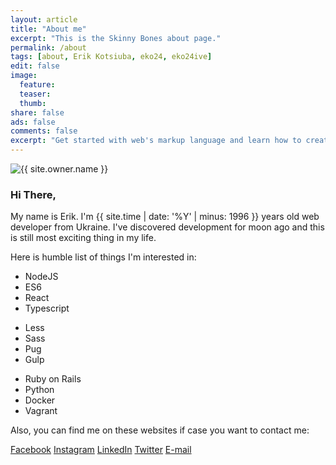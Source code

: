 ```yaml
---
layout: article
title: "About me"
excerpt: "This is the Skinny Bones about page."
permalink: /about 
tags: [about, Erik Kotsiuba, eko24, eko24ive]
edit: false
image:
  feature:
  teaser:
  thumb:
share: false
ads: false
comments: false
excerpt: "Get started with web's markup language and learn how to create webpage."
---
```




<footer class="page-footer">
					

<div class="author-image">
	<img src="{{ site.url }}/images/{{ site.owner.avatar }}" alt="{{ site.owner.name }}">
</div>
<div class="author-content">
	<h3 class="author-name">Hi There,</h3>
	<p class="author-bio">My name is Erik. I'm {{ site.time | date: '%Y' | minus: 1996 }} years old web developer from Ukraine.  
                        I've discovered development for moon ago and this is still most exciting thing in my life.</p>
</div>


Here is humble list of things I'm interested in:

<div id="points-of-interests">
  <ul>
    <li>NodeJS</li>
    <li>ES6</li>
    <li>React</li>
    <li>Typescript</li>
  </ul>
  
  <ul>
    <li>Less</li>
    <li>Sass</li>
    <li>Pug</li>
    <li>Gulp</li>
  </ul>
  
  <ul>
    <li>Ruby on Rails</li>
    <li>Python</li>
    <li>Docker</li>
    <li>Vagrant</li>
  </ul>
</div>
 
Also, you can find me on these websites if case you want to contact me:

<p>
  <a href="https://www.facebook.com/ErikKotsiuba" class="btn-social facebook"><i class="fa fa-facebook" aria-hidden="true"></i> Facebook</a>
  <a href="https://www.instagram.com/eko24ive/" class="btn-social instagram"><i class="fa fa-instagram" aria-hidden="true"></i> Instagram</a>
  <a href="https://ua.linkedin.com/in/erikkotsuba" class="btn-social linkedin"><i class="fa fa-linkedin" aria-hidden="true"></i> LinkedIn</a>
  <a href="https://twitter.com/eko24ive" class="btn-social twitter"><i class="fa fa-twitter" aria-hidden="true"></i> Twitter</a>
  <a href="mailto:eko24ive@gmail.com" class="btn-social email"><i class="fa fa-envelope-o" aria-hidden="true"></i> E-mail</a>
</p>
